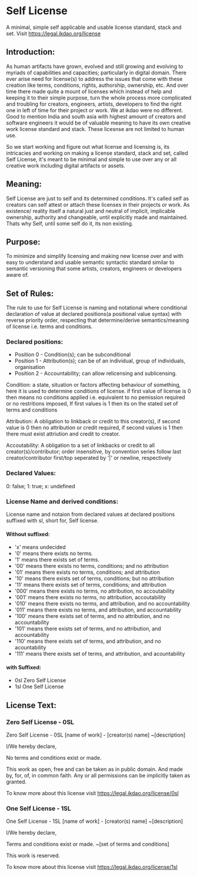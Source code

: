 # Self License
A minimal, simple self applicable and usable license standard, stack and set. Visit https://legal.ikdao.org/license

## Introduction:

As human artifacts have grown, evolved and still growing and evolving to myriads of capabilities and capacities; particularly in digital domain. There ever arise need for license(s) to address the issues that come with these creation like terms, conditions, rights, authorship, ownership, etc. And over time there made quite a mount of licenses which instead of help and keeping it to their simple purpose, turn the whole process more complicated and troubling for creators, engineers, artists, developers to find the right one in left of time for their project or work. We at ikdao were no different. Good to mention India and south asia with highest amount of creators and software engineers it would be of valuable meaning to have its own creative work license standard and stack. These licesnse are not limited to human use.

So we start working and figure out what license and licensing is, its intricacies and working on making a license standard, stack and set, called Self License, it's meant to be minimal and simple to use over any or all creative work including digital artifacts or assets.

## Meaning:

Self License are just to self and its determined conditions. It's called self as creators can self attest or attach these licenses in their projects or work. As existence/ reality itself a natural just and neutral of implicit, implicable ownership, authority and changeable, until explicitly made and maintained. Thats why Self, until some self do it, its non existing.

## Purpose:

To minimize and simplify licensing and making new license over and with easy to understand and usable semantic syntactic standard similar to semantic versioning that some artists, creators, engineers or developers aware of.

## Set of Rules:

The rule to use for Self License is naming and notational where conditional declaration of value at declared positions(a positional value syntax) with reverse priority order, respecting that determine/derive semantics/meaning of license i.e. terms and conditions.

### Declared positions:

- Position 0 - Condition(s); can be subconditional
- Position 1 - Attribution(s); can be of an individual, group of individuals, organisation
- Position 2 - Accountability; can allow relicensing and sublicensing.

Condition: a state, situation or factors affecting behaviour of something, here it is used to determine conditions of license. if first value of license is 0 then means no conditions applied i.e. equivalent to no pemission required or no restritions imposed, If first values is 1 then its on the stated set of terms and conditions

Attribution: A obligation to linkback or credit to this creator(s), if second value is 0 then no attribution or credit required, if second values is 1 then there must exist attriution and credit to creator.

Accoutability: A obligation to a set of linkbacks or credit to all creator(s)/contributor; order insensitive, by convention series follow last creator/contributor first/top seperated by '|' or newline, respectively

### Declared Values:

0: false;
1: true;
x: undefined

### License Name and derived conditions:

License name and notaion from declared values at declared positions suffixed with sl, short for, Self license.

#### Without suffixed:

- 'x' means undecided
- '0' means there exists no terms.
- '1' means there exists set of terms.
- '00' means there exists no terms, conditions; and no attribution
- '01' means there exists no terms, conditions; and attribution
- '10' means there exists set of terms, conditions; but no attribution
- '11' means there exists set of terms, conditions; and attribution
- '000' means there exists no terms, no attribution, no accoutability
- '001' means there exists no terms, no attribution, accoutability
- '010' means there exists no terms, and attribution, and no accountability
- '011' means there exists no terms, and attribution, and accountability
- '100' means there exists set of terms, and no attribution, and no accountability
- '101' means there exists set of terms, and no attribution, and accountability
- '110' means there exists set of terms, and attribution, and no acountability
- '111' means there exists set of terms, and attribution, and acountability

#### with Suffixed:

- 0sl Zero Self License
- 1sl One Self License


## License Text:

### Zero Self License - 0SL

Zero Self License - 0SL
[name of work] - [creator(s) name]
~[description]

I/We hereby declare,

No terms and conditions exist or made.

This work as open, free and can be taken as in public domain. And made by, for, of, in common faith. Any or all permissions can be implicitly taken as granted.

To know more about this license visit https://legal.ikdao.org/license/0sl

### One Self License  - 1SL

One Self License  - 1SL
[name of work] - [creator(s) name]
~[description]

I/We hereby declare,

Terms and conditions exist or made.
~[set of terms and conditions]

This work is reserved.

To know more about this license visit https://legal.ikdao.org/license/1sl

